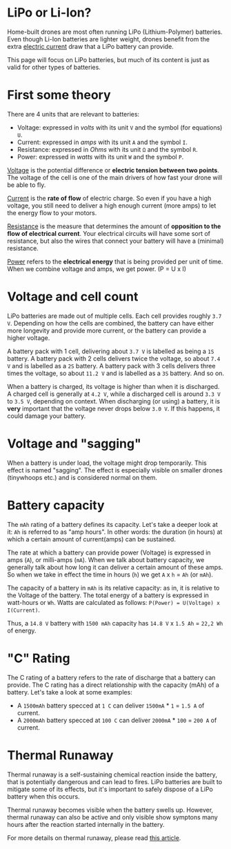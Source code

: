 # LiPo or Li-Ion?

Home-built drones are most often running LiPo (Lithium-Polymer) batteries. Even though Li-Ion
batteries are lighter weight, drones benefit from the extra [electric current](https://en.wikipedia.org/wiki/Electric_current)
draw that a LiPo battery can provide.

This page will focus on LiPo batteries, but much of its content is just as valid for other types of batteries.

# First some theory

There are 4 units that are relevant to batteries:
- Voltage: expressed in _volts_ with its unit `V` and the symbol (for equations) `U`.
- Current: expressed in _amps_ with its unit `A` and the symbol `I`.
- Resistance: expressed in _Ohms_ with its unit `Ω` and the symbol `R`.
- Power: expressed in _watts_ with its unit `W` and the symbol `P`.

[Voltage](https://en.wikipedia.org/wiki/Voltage) is the potential difference or **electric tension between two points**.
The voltage of the cell is one of the main drivers of how fast your drone will be able to fly.

[Current](https://en.wikipedia.org/wiki/Electric_current) is the **rate of flow** of electric charge.
So even if you have a high voltage, you still need to deliver a high enough current (more amps) to let the energy flow to your motors.

[Resistance](https://en.wikipedia.org/wiki/Electrical_resistance_and_conductance) is the measure that determines
the amount of **opposition to the flow of electrical current**. Your electrical circuits will have some sort of
resistance, but also the wires that connect your battery will have a (minimal) resistance.

[Power](https://en.wikipedia.org/wiki/Electric_power) refers to the **electrical energy** that is being provided per unit of time.
When we combine voltage and amps, we get power. (P = U x I)

# Voltage and cell count

LiPo batteries are made out of multiple cells. Each cell provides roughly `3.7 V`.
Depending on how the cells are combined, the battery can have either more longevity
and provide more current, or the battery can provide a higher voltage.

A battery pack with 1 cell, delivering about `3.7 V` is labelled as being a `1S` battery.
A battery pack with 2 cells delivers twice the voltage, so about `7.4 V` and is labelled as a `2S` battery.
A battery pack with 3 cells delivers three times the voltage, so about `11.2 V` and is labelled as a `3S` battery.
And so on.

When a battery is charged, its voltage is higher than when it is discharged.
A charged cell is generally at `4.2 V`, while a discharged cell is around `3.3 V` to `3.5 V`, depending on context.
When discharging (or using) a battery, it is **very** important that the voltage never drops below `3.0 V`.
If this happens, it could damage your battery.

# Voltage and "sagging"

When a battery is under load, the voltage might drop temporarily. This effect is named "sagging".
The effect is especially visible on smaller drones (tinywhoops etc.) and is considered normal on them.

# Battery capacity

The `mAh` rating of a battery defines its capacity. Let's take a deeper look at it:
`Ah` is referred to as "amp hours". In other words: the duration (in hours) at which a certain amount of
current(amps) can be sustained.

The rate at which a battery can provide power (Voltage) is expressed in amps (`A`), or milli-amps (`mA`).
When we talk about battery capacity, we generally talk about how long it can deliver a certain amount of these amps.
So when we take in effect the time in hours (`h`) we get `A` x `h` = `Ah` (or `mAh`).

The capacity of a battery in `mAh` is its relative capacity: as in, it is relative to the Voltage of the battery.
The total energy of a battery is expressed in watt-hours or `Wh`.
Watts are calculated as follows: `P(Power) = U(Voltage) x I(Current)`.

Thus, a `14.8 V` battery with `1500 mAh` capacity has `14.8 V` x `1.5 Ah` = `22,2 Wh` of energy.

# "C" Rating

The C rating of a battery refers to the rate of discharge that a battery can provide.
The C rating has a direct relationship with the capacity (mAh) of a battery. Let's take a look at some examples:

- A `1500mAh` battery specced at `1 C` can deliver `1500mA` * `1` = `1.5 A` of current.
- A `2000mAh` battery specced at `100 C` can deliver `2000mA` * `100` = `200 A` of current.

# Thermal Runaway

Thermal runaway is a self-sustaining chemical reaction inside the battery, that is potentially dangerous
and can lead to fires. LiPo batteries are built to mitigate some of its effects, but it's important to
safely dispose of a LiPo battery when this occurs.

Thermal runaway becomes visible when the battery swells up. However, thermal runaway can also be active
and only visible show symptons many hours after the reaction started internally in the battery.

For more details on thermal runaway, please read [this article](https://www.robotshop.com/media/files/pdf/hyperion-g5-50c-3s-1100mah-lipo-battery-User-Guide.pdf).

